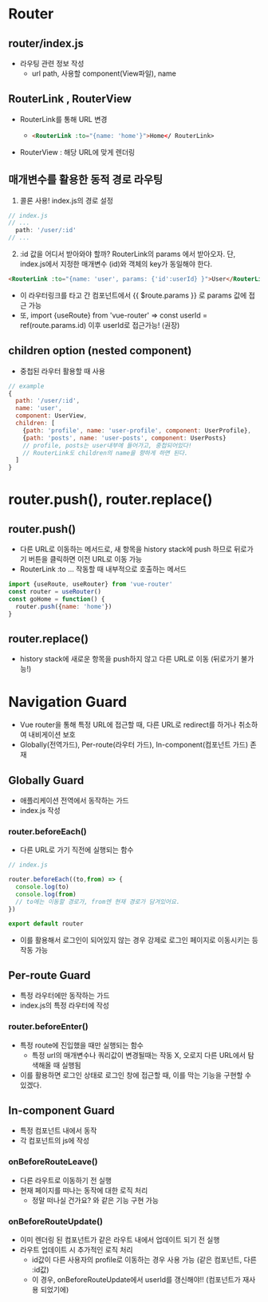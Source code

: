 # Router

## router/index.js
- 라우팅 관련 정보 작성
  - url path, 사용할 component(View파일), name

## RouterLink , RouterView
- RouterLink를 통해 URL 변경
  - ```html
    <RouterLink :to="{name: 'home'}">Home</ RouterLink>
    ```
- RouterView : 해당 URL에 맞게 렌더링

## 매개변수를 활용한 동적 경로 라우팅
1. 콜론 사용! index.js의 경로 설정
```js
// index.js
// ...
  path: '/user/:id'
// ...
```
2. :id 값을 어디서 받아와야 할까? RouterLink의 params 에서 받아오자. 단, index.js에서 지정한 매개변수 (id)와 객체의 key가 동일해야 한다.
```html
<RouterLink :to="{name: 'user', params: {'id':userId} }">User</RouterLink>
```
- 이 라우터링크를 타고 간 컴포넌트에서 {{ $route.params }} 로 params 값에 접근 가능
- 또, import {useRoute} from 'vue-router' => const userId = ref(route.params.id) 이후 userId로 접근가능! (권장)

## children option (nested component)
- 중첩된 라우터 활용할 때 사용
```js
// example
{
  path: '/user/:id',
  name: 'user',
  component: UserView,
  children: [
    {path: 'profile', name: 'user-profile', component: UserProfile},
    {path: 'posts', name: 'user-posts', component: UserPosts}
    // profile, posts는 user내부에 들어가고, 중첩되어있다!
    // RouterLink도 children의 name을 향하게 하면 된다.
  ]
}
```

# router.push(), router.replace()
## router.push()
- 다른 URL로 이동하는 메서드로, 새 항목을 history stack에 push 하므로 뒤로가기 버튼을 클릭하면 이전 URL로 이동 가능
- RouterLink :to ... 작동할 때 내부적으로 호출하는 메서드
```js
import {useRoute, useRouter} from 'vue-router'
const router = useRouter()
const goHome = function() {
  router.push({name: 'home'})
}
```
## router.replace()
- history stack에 새로운 항목을 push하지 않고 다른 URL로 이동 (뒤로가기 불가능!)

# Navigation Guard
- Vue router을 통해 특정 URL에 접근할 때, 다른 URL로 redirect를 하거나 취소하여 내비게이션 보호
- Globally(전역가드), Per-route(라우터 가드), In-component(컴포넌트 가드) 존재

## Globally Guard
- 애플리케이션 전역에서 동작하는 가드
- index.js 작성
### router.beforeEach()
- 다른 URL로 가기 직전에 실행되는 함수
```js
// index.js

router.beforeEach((to,from) => {
  console.log(to)
  console.log(from)
  // to에는 이동할 경로가, from엔 현재 경로가 담겨있어요.
})

export default router
```
- 이를 활용해서 로그인이 되어있지 않는 경우 강제로 로그인 페이지로 이동시키는 등 작동 가능

## Per-route Guard
- 특정 라우터에만 동작하는 가드
- index.js의 특정 라우터에 작성
### router.beforeEnter()
- 특정 route에 진입했을 때만 실행되는 함수
  - 특정 url의 매개변수나 쿼리값이 변경될때는 작동 X, 오로지 다른 URL에서 탐색해올 때 실행됨
- 이를 활용하면 로그인 상태로 로그인 창에 접근할 때, 이를 막는 기능을 구현할 수 있겠다.

## In-component Guard
- 특정 컴포넌트 내에서 동작
- 각 컴포넌트의 js에 작성

### onBeforeRouteLeave()
- 다른 라우트로 이동하기 전 실행
- 현재 페이지를 떠나는 동작에 대한 로직 처리
  - 정말 떠나실 건가요? 와 같은 기능 구현 가능

### onBeforeRouteUpdate()
- 이미 렌더링 된 컴포넌트가 같은 라우트 내에서 업데이트 되기 전 실행
- 라우트 업데이트 시 추가적인 로직 처리
  - id값이 다른 사용자의 profile로 이동하는 경우 사용 가능 (같은 컴포넌트, 다른 :id값)
  - 이 경우, onBeforeRouteUpdate에서 userId를 갱신해야!! (컴포넌트가 재사용 되었기에)
